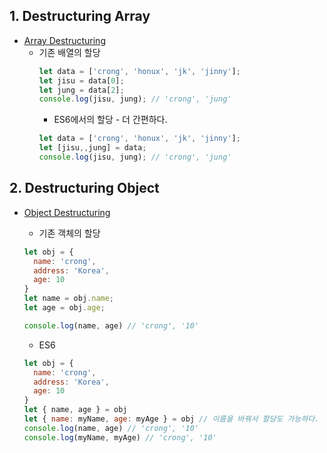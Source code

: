 ## 1. Destructuring Array
* [Array Destructuring](https://developer.mozilla.org/en-US/docs/Web/JavaScript/Reference/Operators/Destructuring_assignment#Array_destructuring)
  * 기존 배열의 할당
    ```javascript
    let data = ['crong', 'honux', 'jk', 'jinny'];
    let jisu = data[0];
    let jung = data[2];
    console.log(jisu, jung); // 'crong', 'jung'
    ```
    * ES6에서의 할당 - 더 간편하다.
    ```javascript
    let data = ['crong', 'honux', 'jk', 'jinny'];
    let [jisu,,jung] = data;
    console.log(jisu, jung); // 'crong', 'jung'
    ```

## 2. Destructuring Object
* [Object Destructuring](https://developer.mozilla.org/en-US/docs/Web/JavaScript/Reference/Operators/Destructuring_assignment#Object_destructuring)

  * 기존 객체의 할당
  ```javascript
  let obj = {
    name: 'crong',
    address: 'Korea',
    age: 10
  }
  let name = obj.name;
  let age = obj.age;

  console.log(name, age) // 'crong', '10'
  ```

  * ES6
  ```javascript
  let obj = {
    name: 'crong',
    address: 'Korea',
    age: 10
  }
  let { name, age } = obj
  let { name: myName, age: myAge } = obj // 이름을 바꿔서 할당도 가능하다.
  console.log(name, age) // 'crong', '10'
  console.log(myName, myAge) // 'crong', '10'
  ```

